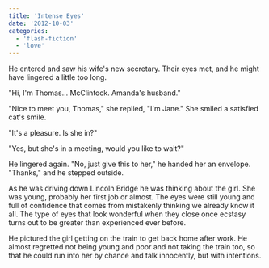 ```yaml
---
title: 'Intense Eyes'
date: '2012-10-03'
categories:
  - 'flash-fiction'
  - 'love'
---
```


He entered and saw his wife's new secretary. Their eyes met, and he might have
lingered a little too long.

<!-- truncate -->


"Hi, I'm Thomas... McClintock. Amanda's husband."

"Nice to meet you, Thomas," she replied, "I'm Jane." She smiled a satisfied
cat's smile.

"It's a pleasure. Is she in?"

"Yes, but she's in a meeting, would you like to wait?"

He lingered again. "No, just give this to her," he handed her an envelope.
"Thanks," and he stepped outside.

As he was driving down Lincoln Bridge he was thinking about the girl. She was
young, probably her first job or almost. The eyes were still young and full of
confidence that comes from mistakenly thinking we already know it all. The type
of eyes that look wonderful when they close once ecstasy turns out to be greater
than experienced ever before.

He pictured the girl getting on the train to get back home after work. He almost
regretted not being young and poor and not taking the train too, so that he
could run into her by chance and talk innocently, but with intentions.

